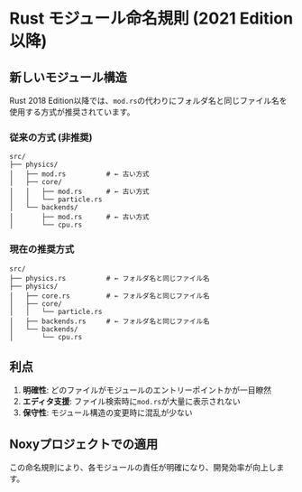 # Rust モジュール命名規則 (2021 Edition以降)

## 新しいモジュール構造

Rust 2018 Edition以降では、`mod.rs`の代わりにフォルダ名と同じファイル名を使用する方式が推奨されています。

### 従来の方式 (非推奨)
```
src/
├── physics/
│   ├── mod.rs          # ← 古い方式
│   ├── core/
│   │   ├── mod.rs      # ← 古い方式
│   │   └── particle.rs
│   └── backends/
│       ├── mod.rs      # ← 古い方式
│       └── cpu.rs
```

### 現在の推奨方式
```
src/
├── physics.rs          # ← フォルダ名と同じファイル名
├── physics/
│   ├── core.rs         # ← フォルダ名と同じファイル名
│   ├── core/
│   │   └── particle.rs
│   ├── backends.rs     # ← フォルダ名と同じファイル名
│   └── backends/
│       └── cpu.rs
```

## 利点

1. **明確性**: どのファイルがモジュールのエントリーポイントかが一目瞭然
2. **エディタ支援**: ファイル検索時に`mod.rs`が大量に表示されない
3. **保守性**: モジュール構造の変更時に混乱が少ない

## Noxyプロジェクトでの適用

この命名規則により、各モジュールの責任が明確になり、開発効率が向上します。